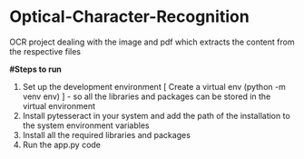 # Optical-Character-Recognition
OCR project dealing with the image and pdf which extracts the content from the respective files

**#Steps to run**

1. Set up the development environment
    [ Create a virtual env (python -m venv env) ] - so all the libraries and packages can be stored in the virtual environment
3. Install pytesseract in your system and add the path of the installation to the system environment variables
4. Install all the required libraries and packages
5. Run the app.py code
